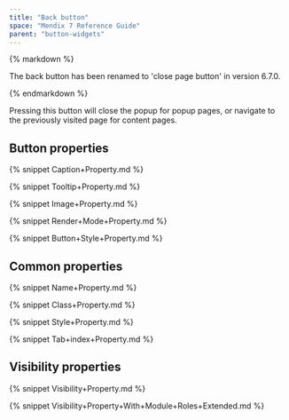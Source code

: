 ```yaml
---
title: "Back button"
space: "Mendix 7 Reference Guide"
parent: "button-widgets"
---
```


<div class="alert alert-info">{% markdown %}

The back button has been renamed to 'close page button' in version 6.7.0.

{% endmarkdown %}</div>

Pressing this button will close the popup for popup pages, or navigate to the previously visited page for content pages.

## Button properties

{% snippet Caption+Property.md %}

{% snippet Tooltip+Property.md %}

{% snippet Image+Property.md %}

{% snippet Render+Mode+Property.md %}

{% snippet Button+Style+Property.md %}

## Common properties

{% snippet Name+Property.md %}

{% snippet Class+Property.md %}

{% snippet Style+Property.md %}

{% snippet Tab+index+Property.md %}

## Visibility properties

{% snippet Visibility+Property.md %}

{% snippet Visibility+Property+With+Module+Roles+Extended.md %}
